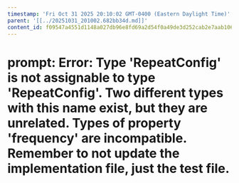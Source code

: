 ```yaml
---
timestamp: 'Fri Oct 31 2025 20:10:02 GMT-0400 (Eastern Daylight Time)'
parent: '[[../20251031_201002.682bb34d.md]]'
content_id: f09547a4551d1148a027db96e8fd69a2d54f0a49de3d252cab2e7aab106a9a55
---
```


# prompt: Error: Type 'RepeatConfig' is not assignable to type 'RepeatConfig'. Two different types with this name exist, but they are unrelated.  Types of property 'frequency' are incompatible.   Remember to not update the implementation file, just the test file.
